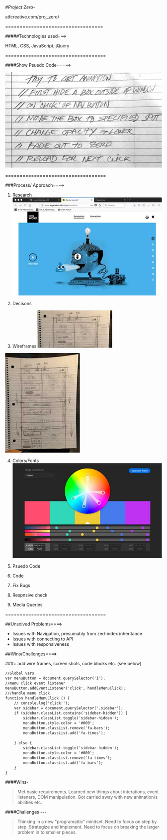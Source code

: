 #*Project Zero-*

atfcreative.com/proj_zero/

==================================

#####Technologies used===>

HTML, CSS, JavaScript, jQuery

===================================

####Show Psuedo Code=====>

![Psuedo code](images/snap3.jpg)




===================================

###Process/ Approach====>

1. Research
![Inspiration](images/snap1.jpg)

2. Decisons
3. Wireframes
![Wireframes](images/snap4.jpg)

![Wireframes](images/snap5.jpg)

4. Colors/Fonts
![Wireframes](images/snap2.jpg)

5. Psuedo Code
6. Code
7. Fix Bugs
8. Respnsive check
8. Media Queries


===================================

##Unsolved Problems====>
* Issues with Navigation, presumably from zed-index inheritance.
* Issues with connecting to API
* Issues with responsiveness


##Wins/Challenges====>

###+ add wire frames, screen shots, code blocks etc.
(see below)

```
//Global vars
var menuButton = document.querySelector('i');
//menu click event listener
menuButton.addEventListener('click', handleMenuClick);
///handle menu click
function handleMenuClick () {
    // console.log('click!');
    var sidebar = document.querySelector('.sidebar');
    if (sidebar.classList.contains('sidebar-hidden')) {
        sidebar.classList.toggle('sidebar-hidden');
        menuButton.style.color = '#000';
        menuButton.classList.remove('fa-bars');
        menuButton.classList.add('fa-times');

    } else {
        sidebar.classList.toggle('sidebar-hidden');
        menuButton.style.color = '#000';
        menuButton.classList.remove('fa-times');
        menuButton.classList.add('fa-bars');
    }
}
```

####Wins-
> Met basic requirements.
> Learned new things about interations, event listeners, DOM manipulation.
> Got carried away with new animation/s abilities etc.

####Challenges ---
> Thinking in a new "programattic" mindset.
> Need to focus on step by step. Strategize and implement.
> Need to focus on breaking the larger problem in to smaller pieces.











